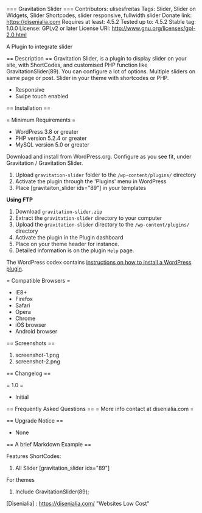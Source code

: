 === Gravitation Slider ===
Contributors: ulisesfreitas
Tags: Slider, Slider on Widgets, Slider Shortcodes, slider responsive, fullwidth slider
Donate link: https://disenialia.com
Requires at least: 4.5.2
Tested up to: 4.5.2
Stable tag: 1.0.0
License: GPLv2 or later
License URI: http://www.gnu.org/licenses/gpl-2.0.html

A Plugin to integrate slider

== Description ==
Gravitation Slider, is a plugin to display slider on your site, with ShortCodes, and customised PHP function like GravitationSlider(89). You can configure a lot of options.
Multiple sliders on same page or post. Slider in your theme with shortcodes or PHP.
 - Responsive
 - Swipe touch enabled 

== Installation ==

= Minimum Requirements =

* WordPress 3.8 or greater
* PHP version 5.2.4 or greater
* MySQL version 5.0 or greater


Download and install from WordPress.org.
Configure as you see fit, under Gravitation / Gravitation Slider.
1. Upload `gravitation-slider` folder to the `/wp-content/plugins/` directory
2. Activate the plugin through the 'Plugins' menu in WordPress
3. Place [gravitaiton_slider ids="89"] in your templates

**Using FTP**

1. Download `gravitation-slider.zip`
2. Extract the `gravitation-slider` directory to your computer
3. Upload the `gravitation-slider` directory to the `/wp-content/plugins/` directory
4. Activate the plugin in the Plugin dashboard
5. Place <?php GravitationSlider(89); ?> on your theme header for instance.
6. Detailed information is on the plugin `Help` page.

The WordPress codex contains [instructions on how to install a WordPress plugin](http://codex.wordpress.org/Managing_Plugins#Manual_Plugin_Installation).

= Compatible Browsers =

* IE8+
* Firefox
* Safari
* Opera
* Chrome
* iOS browser
* Android browser

== Screenshots ==
1. screenshot-1.png
2. screenshot-2.png


== Changelog ==

= 1.0 =
* Initial


== Frequently Asked Questions ==
= More info contact at disenialia.com =

== Upgrade Notice ==
* None

== A brief Markdown Example ==

Features ShortCodes:

1. All Slider [gravitation_slider ids="89"]

For themes 
1. Include GravitationSlider(89);


[Disenialia] : https://disenialia.com/ "Websites Low Cost"
